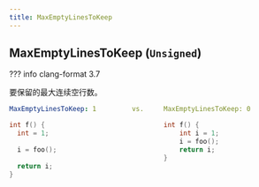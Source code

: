 ```yaml
---
title: MaxEmptyLinesToKeep
---
```


## MaxEmptyLinesToKeep (`Unsigned`)

??? info
    clang-format 3.7

要保留的最大连续空行数。

```yaml
MaxEmptyLinesToKeep: 1         vs.     MaxEmptyLinesToKeep: 0
```

```cpp
int f() {                              int f() {
  int = 1;                                 int i = 1;
                                           i = foo();
  i = foo();                               return i;
                                       }
  return i;
}
```
